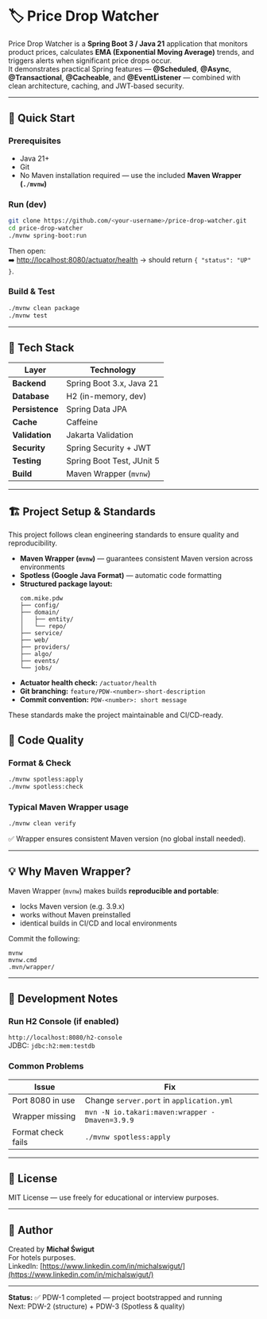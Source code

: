 # 🏷️ Price Drop Watcher

Price Drop Watcher is a **Spring Boot 3 / Java 21** application that monitors product prices, calculates **EMA (Exponential Moving Average)** trends, and triggers alerts when significant price drops occur.  
It demonstrates practical Spring features — **@Scheduled**, **@Async**, **@Transactional**, **@Cacheable**, and **@EventListener** — combined with clean architecture, caching, and JWT-based security.

---

## 🚀 Quick Start

### Prerequisites
- Java 21+
- Git
- No Maven installation required — use the included **Maven Wrapper (`./mvnw`)**

### Run (dev)
```bash
git clone https://github.com/<your-username>/price-drop-watcher.git
cd price-drop-watcher
./mvnw spring-boot:run
```

Then open:  
➡️ [http://localhost:8080/actuator/health](http://localhost:8080/actuator/health) → should return `{ "status": "UP" }`.

### Build & Test
```bash
./mvnw clean package
./mvnw test
```

---

## 🧩 Tech Stack

| Layer | Technology |
|-------|-------------|
| **Backend** | Spring Boot 3.x, Java 21 |
| **Database** | H2 (in-memory, dev) |
| **Persistence** | Spring Data JPA |
| **Cache** | Caffeine |
| **Validation** | Jakarta Validation |
| **Security** | Spring Security + JWT |
| **Testing** | Spring Boot Test, JUnit 5 |
| **Build** | Maven Wrapper (`mvnw`) |

---

## 🏗️ Project Setup & Standards

This project follows clean engineering standards to ensure quality and reproducibility.

- **Maven Wrapper (`mvnw`)** — guarantees consistent Maven version across environments  
- **Spotless (Google Java Format)** — automatic code formatting  
- **Structured package layout:**  
  ```
  com.mike.pdw
  ├── config/
  ├── domain/
  │   ├── entity/
  │   └── repo/
  ├── service/
  ├── web/
  ├── providers/
  ├── algo/
  ├── events/
  └── jobs/
  ```
- **Actuator health check:** `/actuator/health`  
- **Git branching:** `feature/PDW-<number>-short-description`  
- **Commit convention:** `PDW-<number>: short message`

These standards make the project maintainable and CI/CD-ready.

## 📘 Code Quality

### Format & Check
```bash
./mvnw spotless:apply
./mvnw spotless:check
```

### Typical Maven Wrapper usage
```bash
./mvnw clean verify
```
✅ Wrapper ensures consistent Maven version (no global install needed).

---

## 💡 Why Maven Wrapper?

Maven Wrapper (`mvnw`) makes builds **reproducible and portable**:
- locks Maven version (e.g. 3.9.x)
- works without Maven preinstalled
- identical builds in CI/CD and local environments

Commit the following:
```
mvnw
mvnw.cmd
.mvn/wrapper/
```

---

## 🧰 Development Notes

### Run H2 Console (if enabled)
`http://localhost:8080/h2-console`  
JDBC: `jdbc:h2:mem:testdb`

### Common Problems
| Issue | Fix |
|-------|-----|
| Port 8080 in use | Change `server.port` in `application.yml` |
| Wrapper missing | `mvn -N io.takari:maven:wrapper -Dmaven=3.9.9` |
| Format check fails | `./mvnw spotless:apply` |

---

## 🧾 License
MIT License — use freely for educational or interview purposes.

---

## 👤 Author
Created by **Michał Świgut**  
For hotels purposes.  
LinkedIn: [https://www.linkedin.com/in/michalswigut/](https://www.linkedin.com/in/michalswigut/)

---

**Status:** ✅ PDW-1 completed — project bootstrapped and running  
Next: PDW-2 (structure) + PDW-3 (Spotless & quality)
